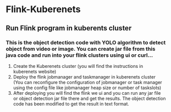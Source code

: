 # Flink-Kuberenets
## Run Flink program in kuberents cluster
### This is the object detection code with YOLO algorithm to detect object from video or image. You can create jar file from this java code and run into your flink clusters using ui or curl...


1. Create the Kuberenets cluster (you will find the instructions in kuberenets website)
1. Deploy the flink jobmanager and taskmanager in kuberenets cluster (You can reconfigure the configuration of jobmanager or task manager using the config file like jobmanager heap size or number of taskslots)
1. After deploying you will find the flink we ui and you can run any jar file or object detection jar file there and get the results. The object detection code has been modified to get the result in text format. 
